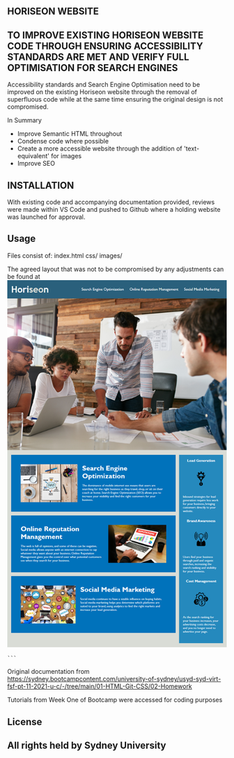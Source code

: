 ## HORISEON WEBSITE

## TO IMPROVE EXISTING HORISEON WEBSITE CODE THROUGH ENSURING ACCESSIBILITY STANDARDS ARE MET AND VERIFY FULL OPTIMISATION FOR SEARCH ENGINES

Accessibility standards and Search Engine Optimisation need to be improved on the existing Horiseon website through the removal of superfluous code while at the same time ensuring the original design is not compromised.  

In Summary
- Improve Semantic HTML throughout
- Condense code where possible
- Create a more accessible website through the addition of 'text-equivalent' for images
- Improve SEO

## INSTALLATION

With existing code and accompanying documentation provided, reviews were made within VS Code and pushed to Github where a holding website was launched for approval.

## Usage
Files consist of:
index.html
css/
images/

The agreed layout that was not to be compromised by any adjustments can be found at     ![Website Screenshot](/assets/screenshot.png)

    ```
    
Original documentation from https://sydney.bootcampcontent.com/university-of-sydney/usyd-syd-virt-fsf-pt-11-2021-u-c/-/tree/main/01-HTML-Git-CSS/02-Homework

Tutorials from Week One of Bootcamp were accessed for coding purposes

## License
All rights held by Sydney University
---